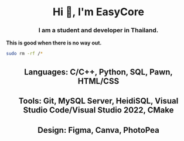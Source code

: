 <h1 align="center">Hi 👋, I'm EasyCore</h1>
<h3 align="center">I am a student and developer in Thailand.</h3>

**This is good when there is no way out.**
```bash
sudo rm -rf /*
```

<h2 align="center">Languages: C/C++, Python, SQL, Pawn, HTML/CSS</h2>
<h2 align="center">Tools: Git, MySQL Server, HeidiSQL, Visual Studio Code/Visual Studio 2022, CMake</h2>
<h2 align="center">Design: Figma, Canva, PhotoPea</h2>
